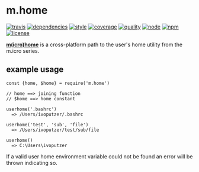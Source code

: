 # m.home
[![travis](https://img.shields.io/travis/ivoputzer/m.home.svg?style=flat-square)](https://travis-ci.org/ivoputzer/m.home) [![dependencies](https://img.shields.io/badge/dependencies-none-blue.svg?style=flat-square&colorB=44CC11)](package.json) [![style](https://img.shields.io/badge/coding%20style-standard-brightgreen.svg?style=flat-square)](http://standardjs.com/) [![coverage](https://img.shields.io/coveralls/ivoputzer/m.home.svg?style=flat-square)](https://coveralls.io/github/ivoputzer/m.home?branch=master) [![quality](http://npm.packagequality.com/shield/m.home.svg?style=flat-square&colorB=44CC11)](http://packagequality.com/#?package=m.home) [![node](https://img.shields.io/badge/node-6%2B-blue.svg?style=flat-square)](https://nodejs.org/docs/v6.0.0/api) [![npm](https://img.shields.io/npm/v/m.home.svg?style=flat-square&colorB=007EC6)](https://www.npmjs.com/package/m.home) [![license](https://img.shields.io/npm/l/m.home.svg?style=flat-square&colorB=007EC6)](https://spdx.org/licenses/MIT)

**[m(icro)](https://github.com/ivoputzer/m.cro#readme)[home](https://github.com/ivoputzer/m.home)** is a cross-platform path to the user's home utility from the m.icro series.


## example usage
```
const {home, $home} = require('m.home')

// home ==> joining function
// $home ==> home constant

userhome('.bashrc')
  => /Users/ivoputzer/.bashrc

userhome('test', 'sub', 'file')
  => /Users/ivoputzer/test/sub/file

userhome()
  => C:\Users\ivoputzer
```
If a valid user home environment variable could not be found an error will be thrown indicating so.
